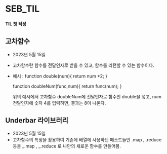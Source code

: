 # SEB_TIL

#### TIL 첫 작성

## 고차함수
- 2023년 5월 15일
- 고차함수란 함수를 전달인자로 받을 수 있고, 함수를 리턴할 수 있는 함수이다.
- 예시 : 
  function double(num){
    return num *2;
  }

  function doubleNum(func,num){
    return func(num);
  }

  위의 예시에서 고차함수 doubleNum에 전달인자로 함수인 double을 넣고, num 전달인자에 숫자 4를 입력하면, 결과는 8이 나온다.

## Underbar 라이브러리
- 2023년 5월 15일
- 고차함수의 특징을 활용하여 기존에 배열에 사용하던 메소드들인 .map , .reduce 등을 _.map , _.reduce 로 나만의 새로운 함수를 만들어봄.

